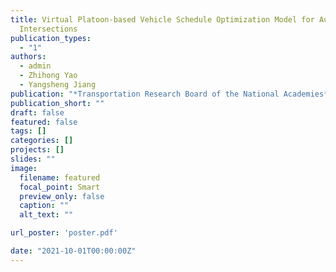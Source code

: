 ```yaml
---
title: Virtual Platoon-based Vehicle Schedule Optimization Model for Autonomous
  Intersections
publication_types:
  - "1"
authors:
  - admin
  - Zhihong Yao
  - Yangsheng Jiang
publication: "*Transportation Research Board of the National Academies*"
publication_short: ""
draft: false
featured: false
tags: []
categories: []
projects: []
slides: ""
image:
  filename: featured
  focal_point: Smart
  preview_only: false
  caption: ""
  alt_text: ""

url_poster: 'poster.pdf'

date: "2021-10-01T00:00:00Z"
---
```

